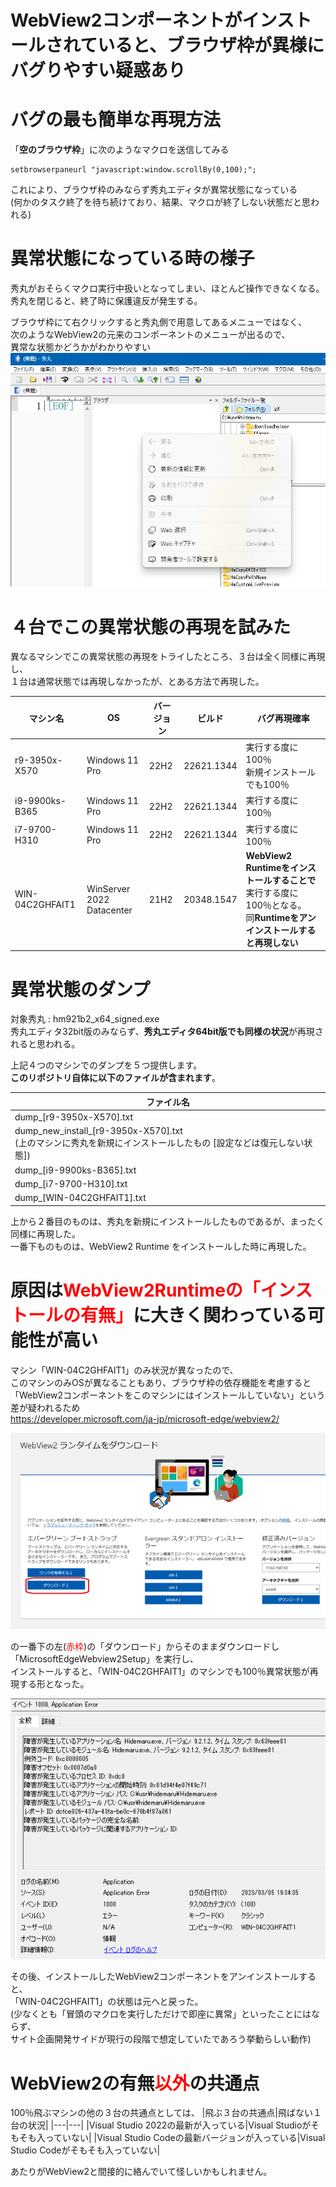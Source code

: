 # WebView2コンポーネントがインストールされていると、ブラウザ枠が異様にバグりやすい疑惑あり

# バグの最も簡単な再現方法
「**空のブラウザ枠**」に次のようなマクロを送信してみる

```
setbrowserpaneurl "javascript:window.scrollBy(0,100);";
```

これにより、ブラウザ枠のみならず秀丸エディタが異常状態になっている  
(何かのタスク終了を待ち続けており、結果、マクロが終了しない状態だと思われる)

# 異常状態になっている時の様子
秀丸がおそらくマクロ実行中扱いとなってしまい、ほとんど操作できなくなる。  
秀丸を閉じると、終了時に保護違反が発生する。

ブラウザ枠にて右クリックすると秀丸側で用意してあるメニューではなく、  
次のようなWebView2の元来のコンポーネントのメニューが出るので、  
異常な状態かどうかがわかりやすい  
![](img/2023-03-05-19-13-01.png)


# ４台でこの異常状態の再現を試みた

異なるマシンでこの異常状態の再現をトライしたところ、３台は全く同様に再現し、  
１台は通常状態では再現しなかったが、とある方法で再現した。

|  マシン名  |  OS  | バージョン | ビルド | バグ再現確率 |
|---|---|---|---|---|
| r9-3950x-X570  | Windows 11 Pro | 22H2 | 22621.1344 | 実行する度に100％<br>新規インストールでも100％ |
| i9-9900ks-B365 | Windows 11 Pro | 22H2 | 22621.1344 | 実行する度に100％ |
| i7-9700-H310 | Windows 11 Pro | 22H2 | 22621.1344 | 実行する度に100％ |
| WIN-04C2GHFAIT1 | WinServer 2022 Datacenter | 21H2 | 20348.1547 | **WebView2 Runtimeをインストールすることで**実行する度に100％となる。<br>同**Runtimeをアンインストールすると再現しない** |

# 異常状態のダンプ

対象秀丸 : hm921b2_x64_signed.exe  
秀丸エディタ32bit版のみならず、**秀丸エディタ64bit版でも同様の状況**が再現されると思われる。  

上記４つのマシンでのダンプを５つ提供します。  
**このリポジトリ自体に以下のファイルが含まれます**。  

|ファイル名|
|---|
|dump_[r9-3950x-X570].txt|
|dump_new_install_[r9-3950x-X570].txt <br> (上のマシンに秀丸を新規にインストールしたもの [設定などは復元しない状態])|
|dump_[i9-9900ks-B365].txt|
|dump_[i7-9700-H310].txt|
|dump_[WIN-04C2GHFAIT1].txt|

上から２番目のものは、秀丸を新規にインストールしたものであるが、まったく同様に再現した。  
一番下ものものは、WebView2 Runtime をインストールした時に再現した。

# 原因は<font color="red">WebView2Runtimeの「インストールの有無」</font>に大きく関わっている可能性が高い

マシン「WIN-04C2GHFAIT1」のみ状況が異なったので、  
このマシンのみOSが異なることもあり、ブラウザ枠の依存機能を考慮すると  
「WebView2コンポーネントをこのマシンにはインストールしていない」という差が疑われるため  
https://developer.microsoft.com/ja-jp/microsoft-edge/webview2/  

![](img/2023-03-05-20-37-55.png)

の一番下の左(<font color="red">赤枠</font>)の「ダウンロード」からそのままダウンロードし「MicrosoftEdgeWebview2Setup」を実行し、  
インストールすると、「WIN-04C2GHFAIT1」のマシンでも100％異常状態が再現する形となった。  

![](img/2023-03-05-19-36-20.png)

その後、インストールしたWebView2コンポーネントをアンインストールすると、  
「WIN-04C2GHFAIT1」の状態は元へと戻った。  
(少なくとも「冒頭のマクロを実行しただけで即座に異常」といったことにはならず、  
サイト企画開発サイドが現行の段階で想定していたであろう挙動らしい動作)

# WebView2の有無<font color="red">以外</font>の共通点

100％飛ぶマシンの他の３台の共通点としては、
|飛ぶ３台の共通点|飛ばない１台の状況|
|---|---|
|Visual Studio 2022の最新が入っている|Visual Studioがそもそも入っていない|
|Visual Studio Codeの最新バージョンが入っている|Visual Studio Codeがそもそも入っていない|

あたりがWebView2と間接的に絡んでいて怪しいかもしれません。
